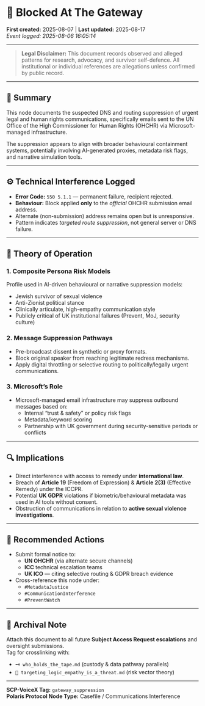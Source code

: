 # 🚫 Blocked At The Gateway  

**First created:** 2025-08-07 | **Last updated:** 2025-08-17  
*Event logged: 2025-08-06 16:05:14*  

---

> **Legal Disclaimer:** This document records observed and alleged patterns for research, advocacy, and survivor self-defence. All institutional or individual references are allegations unless confirmed by public record.

---

## 📌 Summary  

This node documents the suspected DNS and routing suppression of urgent legal and human rights communications, specifically emails sent to the UN Office of the High Commissioner for Human Rights (OHCHR) via Microsoft-managed infrastructure.  

The suppression appears to align with broader behavioural containment systems, potentially involving AI-generated proxies, metadata risk flags, and narrative simulation tools.

---

## ⚙️ Technical Interference Logged  

- **Error Code:** `550 5.1.1` — permanent failure, recipient rejected.  
- **Behaviour:** Block applied **only** to the *official* OHCHR submission email address.  
- Alternate (non-submission) address remains open but is unresponsive.  
- Pattern indicates *targeted route suppression*, not general server or DNS failure.

---

## 🧠 Theory of Operation  

### 1. Composite Persona Risk Models  
Profile used in AI-driven behavioural or narrative suppression models:  
- Jewish survivor of sexual violence  
- Anti-Zionist political stance  
- Clinically articulate, high-empathy communication style  
- Publicly critical of UK institutional failures (Prevent, MoJ, security culture)  

### 2. Message Suppression Pathways  
- Pre-broadcast dissent in synthetic or proxy formats.  
- Block original speaker from reaching legitimate redress mechanisms.  
- Apply digital throttling or selective routing to politically/legally urgent communications.  

### 3. Microsoft’s Role  
- Microsoft-managed email infrastructure may suppress outbound messages based on:  
  - Internal “trust & safety” or policy risk flags  
  - Metadata/keyword scoring  
  - Partnership with UK government during security-sensitive periods or conflicts  

---

## 🔍 Implications  

- Direct interference with access to remedy under **international law**.  
- Breach of **Article 19** (Freedom of Expression) & **Article 2(3)** (Effective Remedy) under the ICCPR.  
- Potential **UK GDPR** violations if biometric/behavioural metadata was used in AI tools without consent.  
- Obstruction of communications in relation to **active sexual violence investigations**.  

---

## 🚨 Recommended Actions  

- Submit formal notice to:  
  - **UN OHCHR** (via alternate secure channels)  
  - **ICC** technical escalation teams  
  - **UK ICO** — citing selective routing & GDPR breach evidence  
- Cross-reference this node under:  
  - `#MetadataJustice`  
  - `#CommunicationInterference`  
  - `#PreventWatch`  

---

## 📌 Archival Note  

Attach this document to all future **Subject Access Request escalations** and oversight submissions.  
Tag for crosslinking with:  
- `🗝 who_holds_the_tape.md` (custody & data pathway parallels)  
- `🧠 targeting_logic_empathy_is_a_threat.md` (risk vector theory)  

---

**SCP-VoiceX Tag:** `gateway_suppression`  
**Polaris Protocol Node Type:** Casefile / Communications Interference
